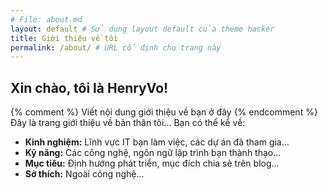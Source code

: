 ```yaml
---
# File: about.md
layout: default # Sử dụng layout default của theme hacker
title: Giới thiệu về tôi
permalink: /about/ # URL cố định cho trang này
---
```


## Xin chào, tôi là HenryVo!

{% comment %} Viết nội dung giới thiệu về bạn ở đây {% endcomment %}
Đây là trang giới thiệu về bản thân tôi... Bạn có thể kể về:

* **Kinh nghiệm:** Lĩnh vực IT bạn làm việc, các dự án đã tham gia...
* **Kỹ năng:** Các công nghệ, ngôn ngữ lập trình bạn thành thạo...
* **Mục tiêu:** Định hướng phát triển, mục đích chia sẻ trên blog...
* **Sở thích:** Ngoài công nghệ...
